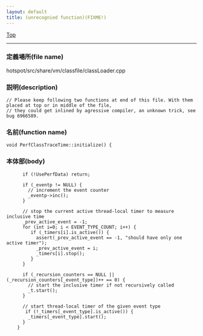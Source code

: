 ```yaml
---
layout: default
title: (unrecognied function)(FIXME!)
---
```

[Top](../index.html)

--- 
### 定義場所(file name)
hotspot/src/share/vm/classfile/classLoader.cpp
### 説明(description)

```
// Please keep following two functions at end of this file. With them placed at top or in middle of the file,
// they could get inlined by agressive compiler, an unknown trick, see bug 6966589.
```

### 名前(function name)
```
void PerfClassTraceTime::initialize() {
```

### 本体部(body)
```
	  if (!UsePerfData) return;
	
	  if (_eventp != NULL) {
	    // increment the event counter
	    _eventp->inc();
	  }
	
	  // stop the current active thread-local timer to measure inclusive time
	  _prev_active_event = -1;
	  for (int i=0; i < EVENT_TYPE_COUNT; i++) {
	     if (_timers[i].is_active()) {
	       assert(_prev_active_event == -1, "should have only one active timer");
	       _prev_active_event = i;
	       _timers[i].stop();
	     }
	  }
	
	  if (_recursion_counters == NULL || (_recursion_counters[_event_type])++ == 0) {
	    // start the inclusive timer if not recursively called
	    _t.start();
	  }
	
	  // start thread-local timer of the given event type
	   if (!_timers[_event_type].is_active()) {
	    _timers[_event_type].start();
	  }
	}
	
```


